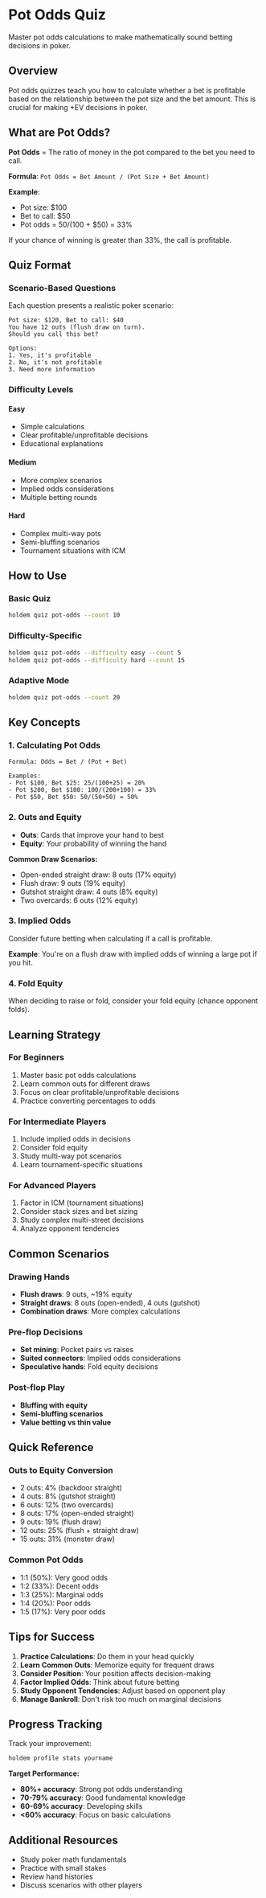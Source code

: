 # Pot Odds Quiz

Master pot odds calculations to make mathematically sound betting decisions in poker.

## Overview

Pot odds quizzes teach you how to calculate whether a bet is profitable based on the relationship between the pot size and the bet amount. This is crucial for making +EV decisions in poker.

## What are Pot Odds?

**Pot Odds** = The ratio of money in the pot compared to the bet you need to call.

**Formula**: `Pot Odds = Bet Amount / (Pot Size + Bet Amount)`

**Example**:
- Pot size: $100
- Bet to call: $50
- Pot odds = $50 / ($100 + $50) = 33%

If your chance of winning is greater than 33%, the call is profitable.

## Quiz Format

### Scenario-Based Questions
Each question presents a realistic poker scenario:

```
Pot size: $120, Bet to call: $40
You have 12 outs (flush draw on turn).
Should you call this bet?

Options:
1. Yes, it's profitable
2. No, it's not profitable
3. Need more information
```

### Difficulty Levels

#### Easy
- Simple calculations
- Clear profitable/unprofitable decisions
- Educational explanations

#### Medium
- More complex scenarios
- Implied odds considerations
- Multiple betting rounds

#### Hard
- Complex multi-way pots
- Semi-bluffing scenarios
- Tournament situations with ICM

## How to Use

### Basic Quiz
```bash
holdem quiz pot-odds --count 10
```

### Difficulty-Specific
```bash
holdem quiz pot-odds --difficulty easy --count 5
holdem quiz pot-odds --difficulty hard --count 15
```

### Adaptive Mode
```bash
holdem quiz pot-odds --count 20
```

## Key Concepts

### 1. Calculating Pot Odds
```
Formula: Odds = Bet / (Pot + Bet)

Examples:
- Pot $100, Bet $25: 25/(100+25) = 20%
- Pot $200, Bet $100: 100/(200+100) = 33%
- Pot $50, Bet $50: 50/(50+50) = 50%
```

### 2. Outs and Equity
- **Outs**: Cards that improve your hand to best
- **Equity**: Your probability of winning the hand

**Common Draw Scenarios:**
- Open-ended straight draw: 8 outs (17% equity)
- Flush draw: 9 outs (19% equity)
- Gutshot straight draw: 4 outs (8% equity)
- Two overcards: 6 outs (12% equity)

### 3. Implied Odds
Consider future betting when calculating if a call is profitable.

**Example**: You're on a flush draw with implied odds of winning a large pot if you hit.

### 4. Fold Equity
When deciding to raise or fold, consider your fold equity (chance opponent folds).

## Learning Strategy

### For Beginners
1. Master basic pot odds calculations
2. Learn common outs for different draws
3. Focus on clear profitable/unprofitable decisions
4. Practice converting percentages to odds

### For Intermediate Players
1. Include implied odds in decisions
2. Consider fold equity
3. Study multi-way pot scenarios
4. Learn tournament-specific situations

### For Advanced Players
1. Factor in ICM (tournament situations)
2. Consider stack sizes and bet sizing
3. Study complex multi-street decisions
4. Analyze opponent tendencies

## Common Scenarios

### Drawing Hands
- **Flush draws**: 9 outs, ~19% equity
- **Straight draws**: 8 outs (open-ended), 4 outs (gutshot)
- **Combination draws**: More complex calculations

### Pre-flop Decisions
- **Set mining**: Pocket pairs vs raises
- **Suited connectors**: Implied odds considerations
- **Speculative hands**: Fold equity decisions

### Post-flop Play
- **Bluffing with equity**
- **Semi-bluffing scenarios**
- **Value betting vs thin value**

## Quick Reference

### Outs to Equity Conversion
- 2 outs: 4% (backdoor straight)
- 4 outs: 8% (gutshot straight)
- 6 outs: 12% (two overcards)
- 8 outs: 17% (open-ended straight)
- 9 outs: 19% (flush draw)
- 12 outs: 25% (flush + straight draw)
- 15 outs: 31% (monster draw)

### Common Pot Odds
- 1:1 (50%): Very good odds
- 1:2 (33%): Decent odds
- 1:3 (25%): Marginal odds
- 1:4 (20%): Poor odds
- 1:5 (17%): Very poor odds

## Tips for Success

1. **Practice Calculations**: Do them in your head quickly
2. **Learn Common Outs**: Memorize equity for frequent draws
3. **Consider Position**: Your position affects decision-making
4. **Factor Implied Odds**: Think about future betting
5. **Study Opponent Tendencies**: Adjust based on opponent play
6. **Manage Bankroll**: Don't risk too much on marginal decisions

## Progress Tracking

Track your improvement:
```bash
holdem profile stats yourname
```

**Target Performance:**
- **80%+ accuracy**: Strong pot odds understanding
- **70-79% accuracy**: Good fundamental knowledge
- **60-69% accuracy**: Developing skills
- **<60% accuracy**: Focus on basic calculations

## Additional Resources

- Study poker math fundamentals
- Practice with small stakes
- Review hand histories
- Discuss scenarios with other players
